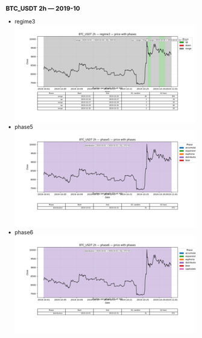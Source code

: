 ### BTC_USDT 2h — 2019-10

- regime3
![BTC_USDT_2h_regime3_2019-10_phase_price.png](outputs/fourier/phase_monthly/BTC_USDT/2h/2019/2019-10/BTC_USDT_2h_regime3_2019-10_phase_price.png)
- phase5
![BTC_USDT_2h_phase5_2019-10_phase_price.png](outputs/fourier/phase_monthly/BTC_USDT/2h/2019/2019-10/BTC_USDT_2h_phase5_2019-10_phase_price.png)
- phase6
![BTC_USDT_2h_phase6_2019-10_phase_price.png](outputs/fourier/phase_monthly/BTC_USDT/2h/2019/2019-10/BTC_USDT_2h_phase6_2019-10_phase_price.png)